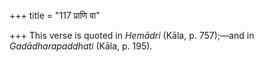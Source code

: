 +++
title = "117 प्राणि वा"

+++
This verse is quoted in *Hemādri* (Kāla, p. 757);—and in
*Gadādharapaddhati* (Kāla, p. 195).


